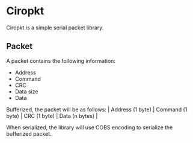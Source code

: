 # Ciropkt

Ciropkt is a simple serial packet library.

## Packet

A packet contains the following information:
* Address
* Command
* CRC
* Data size
* Data

Bufferized, the packet will be as follows:
| Address (1 byte) | Command (1 byte) | CRC (1 byte) | Data (n bytes) |

When serialized, the library will use COBS encoding to serialize the bufferized packet.
